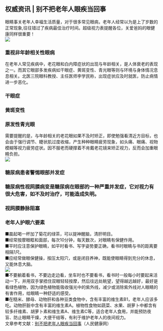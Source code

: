 ## 权威资讯 | 别不把老年人眼疾当回事  
眼睛事关老年人幸福生活质量，对于很多常见眼病，老年人经常以为是上了岁数的正常现象,往往错过了疾病最佳治疗时间。超级视力表提醒各位，关爱爸妈的眼健康同样很重要！  
![](http://cdncms.v-keep.cn/wp-content/uploads/2019/09/timgcscd.jpg)  
### 重视非年龄相关性眼病  
在老年人常见疾病中，老花眼和白内障症状的出现与年龄相关，是人体衰老的表现之一。而其它眼部多发疾病如干眼症、黄斑变性、青光眼等则与环境与身体情况息息相关。北医三院眼科教授、主任医师李学民称，出现症状应及时就医，防止病情进一步恶化。  
### 干眼症  
### 黄斑变性  
### 原发性青光眼  
需要提醒的是，与年龄相关的老花眼如果不及时矫正，即使勉强看清近方目标，也会由于强行调节、睫状肌过度收缩，产生种种眼睛疲劳现象，如头痛、眼痛、视物模糊等视力疲劳症状。因不服老而硬撑着不肯戴老花镜来矫正视力，反而会加重眼睛负担。  
![](http://cdncms.v-keep.cn/wp-content/uploads/2019/09/ss.jpg)  
### 糖尿病患者警惕眼部并发症  
### 糖尿病性视网膜病变是糖尿病在眼部的一种严重并发症，它对视力有很大危害，如不及时治疗，可能造成失明。  
### 视网膜静脉阻塞  
### 老年人护眼六要素  
■晨起喝一杯加了菊花的绿茶，可以提神醒脑，清肝明目。  
■经常按摩眼眶和面部，每次10分钟，每天数次，对眼睛有保健作用。  
■平时应注意保护眼睛，如平时看书、写字姿势要正确，看书时眼睛与书的距离要相隔1尺。  
■应经常做眼保健操，按压太阳穴，或是闭目养神，既能使眼睛得到充分的休息，又能休息大脑。  
![](http://cdncms.v-keep.cn/wp-content/uploads/2019/09/timg22-1024x567.jpg)  
■不要躺着看书，不要边走边看，坐车时也不要看书，看书时一般每小时要起来活动一下，并用双手掌捂住双眼轻轻按摩，然后往远处眺望，望得越远越好，最好是看绿色植物，因为绿色植物能吸收强光中的紫外线，减少或消除紫外线对人眼睛的有害作用，给眼睛一种舒适的感受。  
■在糙米、酵母、动物肝和各种豆类食物中，含有丰富的维生素B1，老年人应该多吃。动物肝脏中含有丰富的维生素A。植物性食物如蔬菜、水果、胡萝卜中都含有较多纤维素、胡萝卜素和维生素A、维生素C等，适合老年人食用，并能预防夜盲、防止眼睛干燥，大便干结等，有利于维护老年人的夜间视力。  
文章参考文献：<a href="http://health.people.com.cn/n1/2017/0316/c14739-29148883.html">别不把老年人眼疾当回事</a>（人民健康网）  

